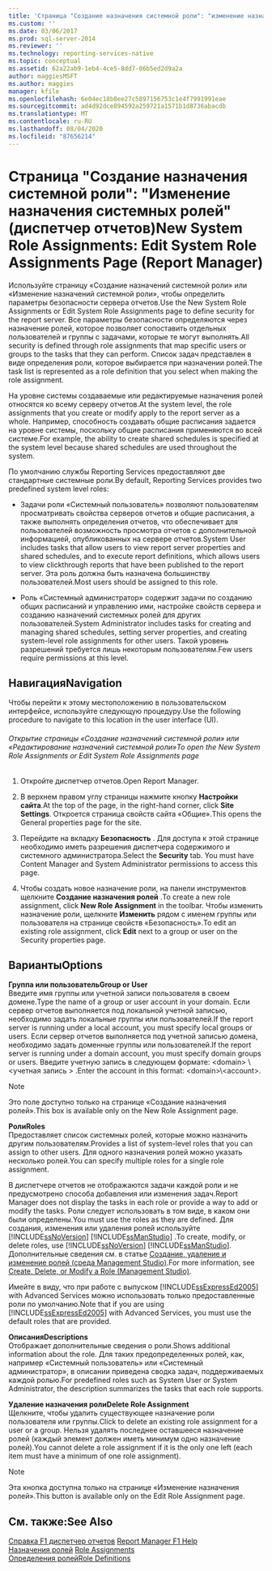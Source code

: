 ```yaml
---
title: 'Страница "Создание назначения системной роли": "изменение назначения системных ролей" (диспетчер отчетов) | Документация Майкрософт'
ms.custom: ''
ms.date: 03/06/2017
ms.prod: sql-server-2014
ms.reviewer: ''
ms.technology: reporting-services-native
ms.topic: conceptual
ms.assetid: 62a22ab9-1eb4-4ce5-8dd7-06b5ed2d9a2a
author: maggiesMSFT
ms.author: maggies
manager: kfile
ms.openlocfilehash: 6e04ec18b8ee27c5897156753c1e4f7991991eae
ms.sourcegitcommit: ad4d92dce894592a259721a1571b1d8736abacdb
ms.translationtype: MT
ms.contentlocale: ru-RU
ms.lasthandoff: 08/04/2020
ms.locfileid: "87656214"
---
```

# <a name="new-system-role-assignments-edit-system-role-assignments-page-report-manager"></a><span data-ttu-id="ee929-102">Страница "Создание назначения системной роли": "Изменение назначения системных ролей" (диспетчер отчетов)</span><span class="sxs-lookup"><span data-stu-id="ee929-102">New System Role Assignments: Edit System Role Assignments Page (Report Manager)</span></span>
  <span data-ttu-id="ee929-103">Используйте страницу «Создание назначений системной роли» или «Изменение назначений системной роли», чтобы определить параметры безопасности сервера отчетов.</span><span class="sxs-lookup"><span data-stu-id="ee929-103">Use the New System Role Assignments or Edit System Role Assignments page to define security for the report server.</span></span> <span data-ttu-id="ee929-104">Все параметры безопасности определяются через назначение ролей, которое позволяет сопоставить отдельных пользователей и группы с задачами, которые те могут выполнять.</span><span class="sxs-lookup"><span data-stu-id="ee929-104">All security is defined through role assignments that map specific users or groups to the tasks that they can perform.</span></span> <span data-ttu-id="ee929-105">Список задач представлен в виде определения роли, которое выбирается при назначении ролей.</span><span class="sxs-lookup"><span data-stu-id="ee929-105">The task list is represented as a role definition that you select when making the role assignment.</span></span>  
  
 <span data-ttu-id="ee929-106">На уровне системы создаваемые или редактируемые назначения ролей относятся ко всему серверу отчетов.</span><span class="sxs-lookup"><span data-stu-id="ee929-106">At the system level, the role assignments that you create or modify apply to the report server as a whole.</span></span> <span data-ttu-id="ee929-107">Например, способность создавать общие расписания задается на уровне системы, поскольку общие расписания применяются во всей системе.</span><span class="sxs-lookup"><span data-stu-id="ee929-107">For example, the ability to create shared schedules is specified at the system level because shared schedules are used throughout the system.</span></span>  
  
 <span data-ttu-id="ee929-108">По умолчанию службы Reporting Services предоставляют две стандартные системные роли.</span><span class="sxs-lookup"><span data-stu-id="ee929-108">By default, Reporting Services provides two predefined system level roles:</span></span>  
  
-   <span data-ttu-id="ee929-109">Задачи роли «Системный пользователь» позволяют пользователям просматривать свойства серверов отчетов и общие расписания, а также выполнять определения отчетов, что обеспечивает для пользователей возможность просмотра отчетов с дополнительной информацией, опубликованных на сервере отчетов.</span><span class="sxs-lookup"><span data-stu-id="ee929-109">System User includes tasks that allow users to view report server properties and shared schedules, and to execute report definitions, which allows users to view clickthrough reports that have been published to the report server.</span></span> <span data-ttu-id="ee929-110">Эта роль должна быть назначена большинству пользователей.</span><span class="sxs-lookup"><span data-stu-id="ee929-110">Most users should be assigned to this role.</span></span>  
  
-   <span data-ttu-id="ee929-111">Роль «Системный администратор» содержит задачи по созданию общих расписаний и управлению ими, настройке свойств сервера и созданию назначений системных ролей для других пользователей.</span><span class="sxs-lookup"><span data-stu-id="ee929-111">System Administrator includes tasks for creating and managing shared schedules, setting server properties, and creating system-level role assignments for other users.</span></span> <span data-ttu-id="ee929-112">Такой уровень разрешений требуется лишь некоторым пользователям.</span><span class="sxs-lookup"><span data-stu-id="ee929-112">Few users require permissions at this level.</span></span>  
  
## <a name="navigation"></a><span data-ttu-id="ee929-113">Навигация</span><span class="sxs-lookup"><span data-stu-id="ee929-113">Navigation</span></span>  
 <span data-ttu-id="ee929-114">Чтобы перейти к этому местоположению в пользовательском интерфейсе, используйте следующую процедуру.</span><span class="sxs-lookup"><span data-stu-id="ee929-114">Use the following procedure to navigate to this location in the user interface (UI).</span></span>  
  
###### <a name="to-open-the-new-system-role-assignments-or-edit-system-role-assignments-page"></a><span data-ttu-id="ee929-115">Открытие страницы «Создание назначений системной роли» или «Редактирование назначений системной роли»</span><span class="sxs-lookup"><span data-stu-id="ee929-115">To open the New System Role Assignments or Edit System Role Assignments page</span></span>  
  
1.  <span data-ttu-id="ee929-116">Откройте диспетчер отчетов.</span><span class="sxs-lookup"><span data-stu-id="ee929-116">Open Report Manager.</span></span>  
  
2.  <span data-ttu-id="ee929-117">В верхнем правом углу страницы нажмите кнопку **Настройки сайта**.</span><span class="sxs-lookup"><span data-stu-id="ee929-117">At the top of the page, in the right-hand corner, click **Site Settings**.</span></span> <span data-ttu-id="ee929-118">Откроется страница свойств сайта «Общие».</span><span class="sxs-lookup"><span data-stu-id="ee929-118">This opens the General properties page for the site.</span></span>  
  
3.  <span data-ttu-id="ee929-119">Перейдите на вкладку **Безопасность** . Для доступа к этой странице необходимо иметь разрешения диспетчера содержимого и системного администратора.</span><span class="sxs-lookup"><span data-stu-id="ee929-119">Select the **Security** tab. You must have Content Manager and System Administrator permissions to access this page.</span></span>  
  
4.  <span data-ttu-id="ee929-120">Чтобы создать новое назначение роли, на панели инструментов щелкните **Создание назначения ролей** .</span><span class="sxs-lookup"><span data-stu-id="ee929-120">To create a new role assignment, click **New Role Assignment** in the toolbar.</span></span> <span data-ttu-id="ee929-121">Чтобы изменить назначение роли, щелкните **Изменить** рядом с именем группы или пользователя на странице свойств «Безопасность».</span><span class="sxs-lookup"><span data-stu-id="ee929-121">To edit an existing role assignment, click **Edit** next to a group or user on the Security properties page.</span></span>  
  
## <a name="options"></a><span data-ttu-id="ee929-122">Варианты</span><span class="sxs-lookup"><span data-stu-id="ee929-122">Options</span></span>  
 <span data-ttu-id="ee929-123">**Группа или пользователь**</span><span class="sxs-lookup"><span data-stu-id="ee929-123">**Group or User**</span></span>  
 <span data-ttu-id="ee929-124">Введите имя группы или учетной записи пользователя в своем домене.</span><span class="sxs-lookup"><span data-stu-id="ee929-124">Type the name of a group or user account in your domain.</span></span> <span data-ttu-id="ee929-125">Если сервер отчетов выполняется под локальной учетной записью, необходимо задать локальные группы или пользователей.</span><span class="sxs-lookup"><span data-stu-id="ee929-125">If the report server is running under a local account, you must specify local groups or users.</span></span> <span data-ttu-id="ee929-126">Если сервер отчетов выполняется под учетной записью домена, необходимо задать доменные группы или пользователей.</span><span class="sxs-lookup"><span data-stu-id="ee929-126">If the report server is running under a domain account, you must specify domain groups or users.</span></span> <span data-ttu-id="ee929-127">Введите учетную запись в следующем формате: \<domain> \\<учетная запись \> .</span><span class="sxs-lookup"><span data-stu-id="ee929-127">Enter the account in this format: \<domain>\\<account\>.</span></span>  
  
> [!NOTE]  
>  <span data-ttu-id="ee929-128">Это поле доступно только на странице «Создание назначения ролей».</span><span class="sxs-lookup"><span data-stu-id="ee929-128">This box is available only on the New Role Assignment page.</span></span>  
  
 <span data-ttu-id="ee929-129">**Роли**</span><span class="sxs-lookup"><span data-stu-id="ee929-129">**Roles**</span></span>  
 <span data-ttu-id="ee929-130">Предоставляет список системных ролей, которые можно назначить другим пользователям.</span><span class="sxs-lookup"><span data-stu-id="ee929-130">Provides a list of system-level roles that you can assign to other users.</span></span> <span data-ttu-id="ee929-131">Для одного назначения ролей можно указать несколько ролей.</span><span class="sxs-lookup"><span data-stu-id="ee929-131">You can specify multiple roles for a single role assignment.</span></span>  
  
 <span data-ttu-id="ee929-132">В диспетчере отчетов не отображаются задачи каждой роли и не предусмотрено способа добавления или изменения задач.</span><span class="sxs-lookup"><span data-stu-id="ee929-132">Report Manager does not display the tasks in each role or provide a way to add or modify the tasks.</span></span> <span data-ttu-id="ee929-133">Роли следует использовать в том виде, в каком они были определены.</span><span class="sxs-lookup"><span data-stu-id="ee929-133">You must use the roles as they are defined.</span></span> <span data-ttu-id="ee929-134">Для создания, изменения или удаления ролей используйте [!INCLUDE[ssNoVersion](../includes/ssnoversion-md.md)] [!INCLUDE[ssManStudio](../includes/ssmanstudio-md.md)] .</span><span class="sxs-lookup"><span data-stu-id="ee929-134">To create, modify, or delete roles, use [!INCLUDE[ssNoVersion](../includes/ssnoversion-md.md)] [!INCLUDE[ssManStudio](../includes/ssmanstudio-md.md)].</span></span> <span data-ttu-id="ee929-135">Дополнительные сведения см. в статье [Создание, удаление и изменение ролей (среда Management Studio)](security/role-definitions-create-delete-or-modify.md).</span><span class="sxs-lookup"><span data-stu-id="ee929-135">For more information, see [Create, Delete, or Modify a Role &#40;Management Studio&#41;](security/role-definitions-create-delete-or-modify.md).</span></span>  
  
 <span data-ttu-id="ee929-136">Имейте в виду, что при работе с выпуском [!INCLUDE[ssExpressEd2005](../includes/ssexpressed2005-md.md)] with Advanced Services можно использовать только предоставленные роли по умолчанию.</span><span class="sxs-lookup"><span data-stu-id="ee929-136">Note that if you are using [!INCLUDE[ssExpressEd2005](../includes/ssexpressed2005-md.md)] with Advanced Services, you must use the default roles that are provided.</span></span>  
  
 <span data-ttu-id="ee929-137">**Описания**</span><span class="sxs-lookup"><span data-stu-id="ee929-137">**Descriptions**</span></span>  
 <span data-ttu-id="ee929-138">Отображает дополнительные сведения о роли.</span><span class="sxs-lookup"><span data-stu-id="ee929-138">Shows additional information about the role.</span></span> <span data-ttu-id="ee929-139">Для таких предопределенных ролей, как, например «Системный пользователь» или «Системный администратор», в описании приведена сводка задач, поддерживаемых каждой ролью.</span><span class="sxs-lookup"><span data-stu-id="ee929-139">For predefined roles such as System User or System Administrator, the description summarizes the tasks that each role supports.</span></span>  
  
 <span data-ttu-id="ee929-140">**Удаление назначения роли**</span><span class="sxs-lookup"><span data-stu-id="ee929-140">**Delete Role Assignment**</span></span>  
 <span data-ttu-id="ee929-141">Щелкните, чтобы удалить существующее назначение роли пользователя или группы.</span><span class="sxs-lookup"><span data-stu-id="ee929-141">Click to delete an existing role assignment for a user or a group.</span></span> <span data-ttu-id="ee929-142">Нельзя удалять последнее оставшееся назначение ролей (каждый элемент должен иметь минимум одно назначение ролей).</span><span class="sxs-lookup"><span data-stu-id="ee929-142">You cannot delete a role assignment if it is the only one left (each item must have a minimum of one role assignment).</span></span>  
  
> [!NOTE]  
>  <span data-ttu-id="ee929-143">Эта кнопка доступна только на странице «Изменение назначения ролей».</span><span class="sxs-lookup"><span data-stu-id="ee929-143">This button is available only on the Edit Role Assignment page.</span></span>  
  
## <a name="see-also"></a><span data-ttu-id="ee929-144">См. также:</span><span class="sxs-lookup"><span data-stu-id="ee929-144">See Also</span></span>  
 <span data-ttu-id="ee929-145">[Справка F1 диспетчер отчетов](../../2014/reporting-services/report-manager-f1-help.md) </span><span class="sxs-lookup"><span data-stu-id="ee929-145">[Report Manager F1 Help](../../2014/reporting-services/report-manager-f1-help.md) </span></span>  
 <span data-ttu-id="ee929-146">[Назначения ролей](security/role-assignments.md) </span><span class="sxs-lookup"><span data-stu-id="ee929-146">[Role Assignments](security/role-assignments.md) </span></span>  
 [<span data-ttu-id="ee929-147">Определения ролей</span><span class="sxs-lookup"><span data-stu-id="ee929-147">Role Definitions</span></span>](security/role-definitions.md)  
  
  
